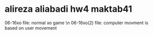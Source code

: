 # alireza aliabadi hw4 maktab41
06-16xo file: normal xo game \n
06-16xo(2) file: computer movment is based on user movement 
